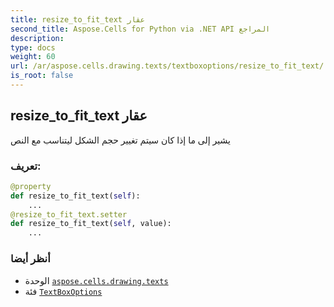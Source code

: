 ```yaml
---
title: resize_to_fit_text عقار
second_title: Aspose.Cells for Python via .NET API المراجع
description:
type: docs
weight: 60
url: /ar/aspose.cells.drawing.texts/textboxoptions/resize_to_fit_text/
is_root: false
---
```

##  resize_to_fit_text عقار

يشير إلى ما إذا كان سيتم تغيير حجم الشكل ليتناسب مع النص
###  تعريف:
```python
@property
def resize_to_fit_text(self):
    ...
@resize_to_fit_text.setter
def resize_to_fit_text(self, value):
    ...
```

###  أنظر أيضا
* الوحدة [`aspose.cells.drawing.texts`](../../)
* فئة [`TextBoxOptions`](/cells/python-net/ar/aspose.cells.drawing.texts/textboxoptions)
